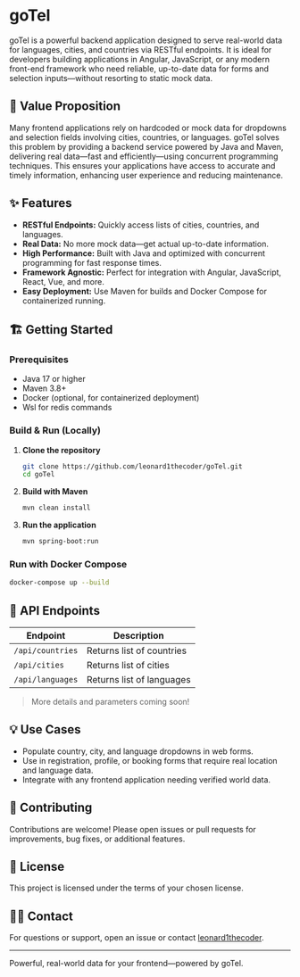 # goTel

goTel is a powerful backend application designed to serve real-world data for languages, cities, and countries via RESTful endpoints. It is ideal for developers building applications in Angular, JavaScript, or any modern front-end framework who need reliable, up-to-date data for forms and selection inputs—without resorting to static mock data.

## 🚀 Value Proposition

Many frontend applications rely on hardcoded or mock data for dropdowns and selection fields involving cities, countries, or languages. goTel solves this problem by providing a backend service powered by Java and Maven, delivering real data—fast and efficiently—using concurrent programming techniques. This ensures your applications have access to accurate and timely information, enhancing user experience and reducing maintenance.

## ✨ Features

- **RESTful Endpoints:** Quickly access lists of cities, countries, and languages.
- **Real Data:** No more mock data—get actual up-to-date information.
- **High Performance:** Built with Java and optimized with concurrent programming for fast response times.
- **Framework Agnostic:** Perfect for integration with Angular, JavaScript, React, Vue, and more.
- **Easy Deployment:** Use Maven for builds and Docker Compose for containerized running.

## 🏗️ Getting Started

### Prerequisites

- Java 17 or higher
- Maven 3.8+
- Docker (optional, for containerized deployment)
- Wsl for redis commands

### Build & Run (Locally)

1. **Clone the repository**
   ```bash
   git clone https://github.com/leonard1thecoder/goTel.git
   cd goTel
   ```

2. **Build with Maven**
   ```bash
   mvn clean install
   ```

3. **Run the application**
   ```bash
   mvn spring-boot:run
   ```

### Run with Docker Compose

```bash
docker-compose up --build
```

## 🔗 API Endpoints

| Endpoint              | Description                          |
|-----------------------|--------------------------------------|
| `/api/countries`      | Returns list of countries            |
| `/api/cities`         | Returns list of cities               |
| `/api/languages`      | Returns list of languages            |
> More details and parameters coming soon!

## 💡 Use Cases

- Populate country, city, and language dropdowns in web forms.
- Use in registration, profile, or booking forms that require real location and language data.
- Integrate with any frontend application needing verified world data.

## 🤝 Contributing

Contributions are welcome! Please open issues or pull requests for improvements, bug fixes, or additional features.

## 📄 License

This project is licensed under the terms of your chosen license.

## 🙋‍♂️ Contact

For questions or support, open an issue or contact [leonard1thecoder](https://github.com/leonard1thecoder).

---
Powerful, real-world data for your frontend—powered by goTel.
